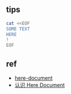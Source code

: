

## tips
```sh
cat <<EOF
SOME TEXT
HERE
!
EOF
```

## ref
+ [here-document](https://en.wikipedia.org/wiki/Here_document)
+ [认识 Here Document](https://juejin.cn/post/6844903854023114760)